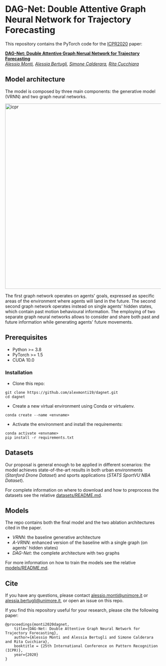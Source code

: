 # DAG-Net: Double Attentive Graph Neural Network for Trajectory Forecasting
This repository contains the PyTorch code for the [ICPR2020](https://www.micc.unifi.it/icpr2020/) paper:

**<a href="https://arxiv.org/abs/2005.12661">DAG-Net: Double Attentive Graph Nerual Network for Trajectory Forecasting</a>**  
*<a href="https://github.com/alexmonti19">Alessio Monti</a>,
<a href="https://aimagelab.ing.unimore.it/imagelab/person.asp?idpersona=110">Alessia Bertugli</a>,
<a href="https://aimagelab.ing.unimore.it/imagelab/person.asp?idpersona=38">Simone Calderara</a>,
<a href="https://aimagelab.ing.unimore.it/imagelab/person.asp?idpersona=1">Rita Cucchiara</a>*  

## Model architecture
The model is composed by three main components: the generative model (VRNN) and two graph neural networks.

<img src="icpr.png" alt="icpr" width="600" style="align:center" />
 
The first graph network operates on agents' goals, expressed as specific areas of the environment where agents 
will land in the future. The second second graph network operates instead on single agents' hidden states, 
which contain past motion behavioural information. The employing of two separate graph neural networks allows to consider 
and share both past and future information while generating agents' future movements.


## Prerequisites

* Python >= 3.8
* PyTorch >= 1.5
* CUDA 10.0

### Installation

* Clone this repo:
```
git clone https://github.com/alexmonti19/dagnet.git
cd dagnet
```

* Create a new virtual environment using Conda or virtualenv. 
```
conda create --name <envname>
```
* Activate the environment and install the requirements:
```
conda activate <envname>
pip install -r requirements.txt
```


## Datasets
Our proposal is general enough to be applied in different scenarios: the model achieves state-of-the-art results in both
urban environments (*Stanford Drone Dataset*) and sports applications (*STATS SportVU NBA Dataset*).   

For complete information on where to download and how to preprocess the datasets see the relative 
[datasets/README.md](./datasets/README.md).

## Models
The repo contains both the final model and the two ablation architectures cited in the paper.
- *VRNN*: the baseline generative architecture
- *A-VRNN*: enhanced version of the baseline with a single graph (on agents' hidden states)
- *DAG-Net*: the complete architecture with two graphs

For more information on how to train the models see the relative [models/README.md](./models/README.md).

## Cite
If you have any questions, please contact [alessio.monti@unimore.it](mailto:alessio.monti@unimore.it) or 
[alessia.bertugli@unimore.it](mailto:alessia.bertugli@unimore.it), or open an issue on this repo. 

If you find this repository useful for your research, please cite the following paper:
```
@proceedings{monti2020dagnet,
    title={DAG-Net: Double Attentive Graph Neural Network for Trajectory Forecasting},
    author={Alessio Monti and Alessia Bertugli and Simone Calderara and Rita Cucchiara},
    booktitle = {25th International Conference on Pattern Recognition (ICPR)},
    year={2020}
}
```
